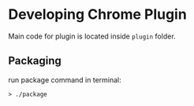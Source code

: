 # Developing Chrome Plugin

Main code for plugin is located inside `plugin` folder.

## Packaging

run package command in terminal:

```shell
> ./package
```

